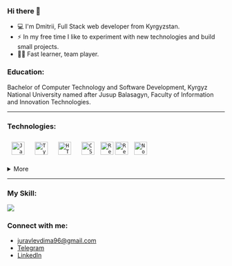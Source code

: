 ### Hi there 👋

- 💻 I'm Dmitrii, Full Stack web developer from Kyrgyzstan.
- ⚡ In my free time I like to experiment with new technologies and build small projects.
- ✍🏻 Fast learner, team player.

### Education:

Bachelor of Computer Technology and Software Development, Kyrgyz National University named after Jusup Balasagyn, Faculty of Information and Innovation Technologies.

<hr/>

### Technologies:

<code><img style="margin: 10px" src="https://api.iconify.design/logos:javascript.svg" alt="JavaScript" height="30" title="JavaScript" /></code>
<code><img style="margin: 10px" src="https://api.iconify.design/logos/typescript-icon.svg" alt="TypeScript" height="30" title="TypeScript" /></code>
<code><img style="margin: 10px" src="https://api.iconify.design/logos/html-5.svg" alt="HTML5" height="30" title="HTML5" /></code>
<code><img style="margin: 10px" src="https://api.iconify.design/logos:css-3.svg" alt="CSS3" height="30" title="CSS3" /></code>
<code><img style="margin 10px" src="https://api.iconify.design/vscode-icons:file-type-reactjs.svg" alt="ReactJS" height="30" title="React" /></code>
<code><img style="margin 10px" src="https://api.iconify.design/logos:redux.svg" alt="Redux" height="30" title="Redux" /></code>
<code><img style="margin: 10px" src="https://api.iconify.design/logos:nodejs.svg" alt="Node" height="30" title="Node.js" /></code>
<details>
  <summary>More</summary>
  <p>
    <code><img style="margin: 10px" src="https://api.iconify.design/logos/nestjs.svg" alt="NestJS" height="30" title="NestJS" /></code>
    <code><img style="margin: 10px" src="https://api.iconify.design/cib/socket-io.svg" alt="Socket.IO" height="30" title="Socket.IO" /></code>
    <code><img style="margin: 10px" src="https://api.iconify.design/vscode-icons:file-type-mongo.svg" alt="Mongo" height="30" title="MongoDB" /></code>
    <code><img style="margin: 10px" src="https://api.iconify.design/logos/postgresql.svg" alt="PostgreSQL" height="30" title="PostgreSQL" /></code>
    <code><img style="margin: 10px" src="https://api.iconify.design/logos:sass.svg" alt="Sass" height="30" title="Sass" /></code>
    <code><img style="margin: 10px" src="https://api.iconify.design/logos:tailwindcss-icon.svg" alt="TailwindCSS" height="30" title="TailwindCSS" /></code>
    <code><img style="margin: 10px" src="https://api.iconify.design/logos/bootstrap.svg" alt="Bootstrap" height="30" title="Bootstrap" /></code>
    <code><img style="margin: 10px" src="https://api.iconify.design/logos:git.svg" alt="Git" height="30" title="Git" /></code>
  </p>
</details>

<hr/>

### My Skill:

<a href="https://www.codewars.com/users/juravlevdima"><img src="https://www.codewars.com/users/juravlevdima/badges/large"></a>

### Connect with me:
- juravlevdima96@gmail.com
- <a href="https://t.me/Dmitriii_i">Telegram</a>
- <a href="https://www.linkedin.com/in/dmitrii-zhuravlev/">LinkedIn</a>

<!--
**juravlevdima/juravlevdima** is a ✨ _special_ ✨ repository because its `README.md` (this file) appears on your GitHub profile.

<code></code>

Here are some ideas to get you started:

- 🔭 I’m currently working on ...
- 🌱 I’m currently learning ...
- 👯 I’m looking to collaborate on ...
- 🤔 I’m looking for help with ...
- 💬 Ask me about ...
- 📫 How to reach me: ...
- 😄 Pronouns: ...
- ⚡ Fun fact: ...
-->
